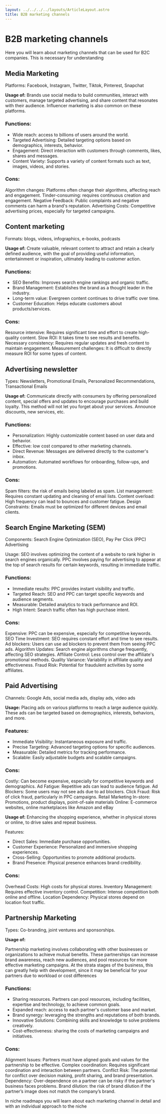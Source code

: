 ```yaml
---
layout: ../../../../layouts/ArticleLayout.astro
title: B2B marketing channels
---
```


# B2B marketing channels

Here you will learn about marketing channels that can be used for B2C companies. This is necessary for understanding

## Media Marketing
Platforms: Facebook, Instagram, Twitter, Tiktok, Pinterest, Snapchat

**Usage of:** Brands use social media to build communities, interact with customers, manage targeted advertising, and share content that resonates with their audience. Influencer marketing is also common on these platforms.

### Functions:

- Wide reach: access to billions of users around the world.
- Targeted Advertising: Detailed targeting options based on demographics, interests, behavior.
- Engagement: Direct interaction with customers through comments, likes, shares and messages.
- Content Variety: Supports a variety of content formats such as text, images, videos, and stories.

### Сons:

Algorithm changes: Platforms often change their algorithms, affecting reach and engagement.
Tinder-consuming: requires continuous creation and engagement.
Negative Feedback: Public complaints and negative comments can harm a brand's reputation.
Advertising Costs: Competitive advertising prices, especially for targeted campaigns.

## Content marketing
Formats: blogs, videos, infographics, e-books, podcasts

**Usage of:** Create valuable, relevant content to attract and retain a clearly defined audience, with the goal of providing useful information, entertainment or inspiration, ultimately leading to customer action.

### Functions:

- SEO Benefits: Improves search engine rankings and organic traffic.
- Brand Management: Establishes the brand as a thought leader in the industry.
- Long-term value: Evergreen content continues to drive traffic over time.
- Customer Education: Helps educate customers about products/services.

### Cons:

Resource intensive: Requires significant time and effort to create high-quality content.
Slow ROI: It takes time to see results and benefits.
Necessary consistency: Requires regular updates and fresh content to maintain engagement.
Measurement challenges: It is difficult to directly measure ROI for some types of content.

## Advertising newsletter
Types: Newsletters, Promotional Emails, Personalized Recommendations, Transactional Emails

**Usage of:** Communicate directly with consumers by offering personalized content, special offers and updates to encourage purchases and build loyalty. This method will not let you forget about your services. Announce discounts, new services, etc.

### Functions:

- Personalization: Highly customizable content based on user data and behavior.
- Effective: low cost compared to other marketing channels.
- Direct Revenue: Messages are delivered directly to the customer's inbox.
- Automation: Automated workflows for onboarding, follow-ups, and promotions.

### Cons:

Spam filters: the risk of emails being labeled as spam.
List management: Requires constant updating and cleaning of email lists.
Content overload: High frequency can lead to bounces and customer fatigue.
Design Constraints: Emails must be optimized for different devices and email clients.

## Search Engine Marketing (SEM)
Components: Search Engine Optimization (SEO), Pay Per Click (PPC) Advertising

Usage: SEO involves optimizing the content of a website to rank higher in search engines organically. PPC involves paying for advertising to appear at the top of search results for certain keywords, resulting in immediate traffic.

### Functions:

- Immediate results: PPC provides instant visibility and traffic.
- Targeted Reach: SEO and PPC can target specific keywords and audience segments.
- Measurable: Detailed analytics to track performance and ROI.
- High Intent: Search traffic often has high purchase intent.

### Cons:

Expensive: PPC can be expensive, especially for competitive keywords.
SEO Time Investment: SEO requires constant effort and time to see results.
Ad blockers: Users can use ad blockers to prevent them from seeing PPC ads.
Algorithm Updates: Search engine algorithms change frequently, affecting SEO strategies.
Affiliate Control: Less control over the affiliate's promotional methods.
Quality Variance: Variability in affiliate quality and effectiveness.
Fraud Risk: Potential for fraudulent activities by some affiliates.

## Paid Advertising
Channels: Google Ads, social media ads, display ads, video ads

**Usage:** Placing ads on various platforms to reach a large audience quickly. These ads can be targeted based on demographics, interests, behaviors, and more.

### Features:

- Immediate Visibility: Instantaneous exposure and traffic.
- Precise Targeting: Advanced targeting options for specific audiences.
- Measurable: Detailed metrics for tracking performance.
- Scalable: Easily adjustable budgets and scalable campaigns.

### Cons:

Costly: Can become expensive, especially for competitive keywords and demographics.
Ad Fatigue: Repetitive ads can lead to audience fatigue.
Ad Blockers: Some users may not see ads due to ad blockers.
Click Fraud: Risk of click fraud, particularly in PPC campaigns.
Retail Marketing
In-store: Promotions, product displays, point-of-sale materials
Online: E-commerce websites, online marketplaces like Amazon and eBay

**Usage of:** Enhancing the shopping experience, whether in physical stores or online, to drive sales and repeat business.

Features:

- Direct Sales: Immediate purchase opportunities.
- Customer Experience: Personalized and immersive shopping experiences.
- Cross-Selling: Opportunities to promote additional products.
- Brand Presence: Physical presence enhances brand credibility.

### Cons:

Overhead Costs: High costs for physical stores.
Inventory Management: Requires effective inventory control.
Competition: Intense competition both online and offline.
Location Dependency: Physical stores depend on location foot traffic.

## Partnership Marketing
Types: Co-branding, joint ventures and sponsorships.

**Usage of:**

Partnership marketing involves collaborating with other businesses or organizations to achieve mutual benefits. These partnerships can increase brand awareness, reach new audiences, and pool resources for more effective marketing campaigns. At the strata stages of the business, this can greatly help with development, since it may be beneficial for your partners due to workload or cost differences

### Functions:

- Sharing resources. Partners can pool resources, including facilities, expertise and technology, to achieve common goals.
- Expanded reach: access to each partner's customer base and market.
- Brand synergy: leveraging the strengths and reputations of both brands.
- Innovative Solutions: Combining skills and knowledge to solve problems creatively.
- Cost-effectiveness: sharing the costs of marketing campaigns and initiatives.

### Cons:

Alignment Issues: Partners must have aligned goals and values for the partnership to be effective.
Complex coordination: Requires significant coordination and interaction between partners.
Conflict Risk: The potential for conflict over decision making, profit sharing, and brand presentation.
Dependency: Over-dependence on a partner can be risky if the partner's business faces problems.
Brand dilution: the risk of brand dilution if the partner’s image does not match the company’s brand.

In niche roadmaps you will learn about each marketing channel in detail and with an individual approach to the niche
